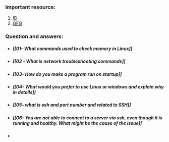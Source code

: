 
### Important resource:
1. [IB](https://www.interviewbit.com/operating-system-interview-questions/)
2. [GFG](https://www.geeksforgeeks.org/operating-systems-interview-questions/)

### Question and answers:

* ##### [[01- What commands used to check memory in Linux]]
* ##### [[02 - What is network troubleshooting commands]]
* ##### [[03- How do you make a program run on startup]]
* ##### [[04- What would you prefer to use Linux or windows and explain why in details]]
* ##### [[05- what is ssh and port number and related to SSH]]
* ##### [[06- You are not able to connect to a server via ssh, even though it is running and healthy. What might be the cause of the issue]]
* 